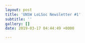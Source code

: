```yaml
---
layout: post
title: 'UNSW LoLSoc Newsletter #1'
subtitle: ''
gallery: []
date: 2019-03-17 04:44:49 +0000

---
```

